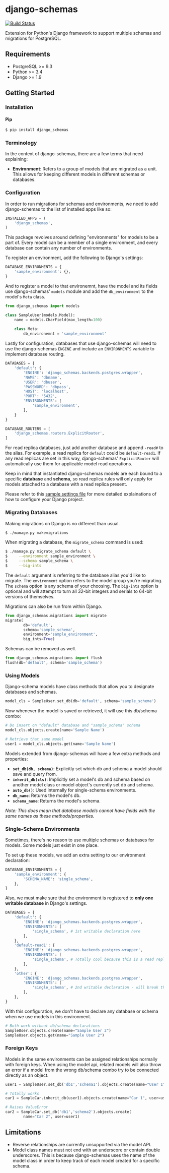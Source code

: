 # django-schemas

[![Build Status](https://travis-ci.org/ryannjohnson/django-schemas.svg?branch=master)](https://travis-ci.org/ryannjohnson/django-schemas)

Extension for Python's Django framework to support multiple schemas and migrations for PostgreSQL.

## Requirements

- PostgreSQL >= 9.3
- Python >= 3.4
- Django >= 1.9

## Getting Started

### Installation

#### Pip

```sh
$ pip install django_schemas
```

### Terminology

In the context of django-schemas, there are a few terms that need explaining:

- **Environment**: Refers to a group of models that are migrated as a unit. This allows for keeping different models in different schemas or databases.

### Configuration

In order to run migrations for schemas and environments, we need to add django-schemas to the list of installed apps like so:

```py
INSTALLED_APPS = (
    'django_schemas',
)
```

This package revolves around defining "environments" for models to be a part of. Every model can be a member of a single environment, and every database can contain any number of environments.

To register an environment, add the following to Django's settings:

```py
DATABASE_ENVIRONMENTS = {
    'sample_environment': {},
}
```

And to register a model to that environemnt, have the model and its fields use django-schemas' `models` module and add the `db_environment` to the model's `Meta` class.

```py
from django_schemas import models

class SampleUser(models.Model):
    name = models.CharField(max_length=100)
    
    class Meta:
        db_environemnt = 'sample_environment'
```

Lastly for configuration, databases that use django-schemas will need to use the django-schemas `ENGINE` and include an `ENVIRONMENTS` variable to implement database routing.

```py
DATABASES = {
    'default': {
        'ENGINE': 'django_schemas.backends.postgres.wrapper',
        'NAME': 'dbname',
        'USER': 'dbuser',
        'PASSWORD': 'dbpass',
        'HOST': 'localhost',
        'PORT': '5432',
        'ENVIRONMENTS': [
            'sample_environment',
        ],
    }
}

DATABASE_ROUTERS = [
    'django_schemas.routers.ExplicitRouter',
]
```

For read replica databases, just add another database and append `-read#` to the alias. For example, a read replica for `default` could be `default-read1`. If any read replicas are set in this way, django-schemas' `ExplicitRouter` will automatically use them for applicable model read operations.

Keep in mind that instantiated django-schemas models are each bound to a specific **database** and **schema**, so read replica rules will only apply for models attached to a database with a read replica present. 

Please refer to this [sample settings file](https://github.com/ryannjohnson/django-schemas/blob/master/examples/settings.py) for more detailed explainations of how to configure your Django project.

### Migrating Databases

Making migrations on Django is no different than usual. 

```sh
$ ./manage.py makemigrations
```

When migrating a database, the `migrate_schema` command is used:

```sh
$ ./manage.py migrate_schema default \
$     --environment sample_environment \
$     --schema sample_schema \
$     --big-ints
```

The `default` argument is referring to the database alias you'd like to migrate. The `environment` option refers to the model group you're migrating. The `schema` option is any schema of your choosing. The `big-ints` option is optional and will attempt to turn all 32-bit integers and serials to 64-bit versions of themselves.

Migrations can also be run from within Django.

```py
from django_schemas.migrations import migrate
migrate(
        db='default',
        schema='sample_schema',
        environment='sample_environment',
        big_ints=True)
```

Schemas can be removed as well.

```py
from django_schemas.migrations import flush
flush(db='default', schema='sample_schema')
```

### Using Models

Django-schema models have class methods that allow you to designate databases and schemas.

```py
model_cls = SampleUser.set_db(db='default', schema='sample_schema')
```

Now whenever the model is saved or retrieved, it will use this db/schema combo:

```py
# Do insert on "default" database and "sample_schema" schema
model_cls.objects.create(name='Sample Name')

# Retrieve that same model
user1 = model_cls.objects.get(name='Sample Name')
```

Models extended from django-schemas will have a few extra methods and properties:

- **`set_db(db, schema)`**: Explicitly set which db and schema a model should save and query from.
- **`inherit_db(cls)`**: Implicitly set a model's db and schema based on another model class or model object's currently set db and schema.
- **`auto_db()`**: Used internally for single-schema environments.
- **`db_name`**: Returns the model's db.
- **`schema_name`**: Returns the model's schema.

*Note: This does mean that database models cannot have fields with the same names as these methods/properties.*

### Single-Schema Environments

Sometimes, there's no reason to use multiple schemas or databases for models. Some models just exist in one place.

To set up these models, we add an extra setting to our environment declaration:

```py
DATABASE_ENVIRONMENTS = {
    'sample_environment': {
        'SCHEMA_NAME': 'single_schema',
    },
}
```

Also, we must make sure that the environment is registered to **only one writable database** in Django's settings.

```py
DATABASES = {
    'default': {
        'ENGINE': 'django_schemas.backends.postgres.wrapper',
        'ENVIRONMENTS': [
            'single_schema', # 1st writable declaration here
        ],
    },
    'default-read1': {
        'ENGINE': 'django_schemas.backends.postgres.wrapper',
        'ENVIRONMENTS': [
            'single_schema', # Totally cool because this is a read replica
        ],
    },
    'other': {
        'ENGINE': 'django_schemas.backends.postgres.wrapper',
        'ENVIRONMENTS': [
            'single_schema', # 2nd writable declaration - will break the rule
        ],
    },
}
```

With this configuration, we don't have to declare any database or schema when we use models in this environment.

```py
# Both work without db/schema declarations
SampleUser.objects.create(name="Sample User 2")
SampleUser.objects.get(name="Sample User 2")
```

### Foreign Keys

Models in the same environments can be assigned relationships normally with foreign keys. When using the model api, related models will also throw an error if a model from the wrong db/schema combo try to be connected directly as an object.

```py
user1 = SampleUser.set_db('db1','schema1').objects.create(name="User 1")

# Totally works
car1 = SampleCar.inherit_db(user1).objects.create(name="Car 1", user=user1)

# Raises ValueError
car2 = SampleCar.set_db('db1','schema2').objects.create(
        name="Car 2", user=user1)
```

## Limitations

- Reverse relationships are currently unsupported via the model API.
- Model class names must not end with an underscore or contain double underscores. This is because django-schemas uses the name of the model class in order to keep track of each model created for a specific schema.